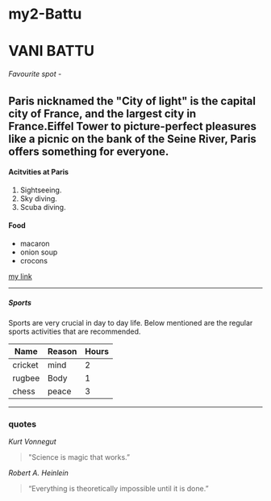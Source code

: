 # my2-Battu 
# VANI BATTU
###### Favourite spot - 
Paris nicknamed the **"City of light"** is the capital city of France, and the largest city in France.**Eiffel Tower** to picture-perfect pleasures like a picnic on the bank of the Seine River, Paris offers something for everyone. 
---
#### Acitvities at Paris
1. Sightseeing.
2. Sky diving.
3. Scuba diving.
#### Food 
- macaron
- onion soup
- crocons

[my link](https://github.com/Battu2002Vani/my2-Battu/blob/main/MyStats.md) 

--- 
##### Sports

Sports are very crucial in day to day life. Below mentioned are the regular sports activities that are recommended.

|Name|Reason|Hours|
|----| -----|-----|    
|cricket|mind|2 |
|rugbee| Body | 1 |
| chess| peace | 3 |

---
### quotes
*Kurt Vonnegut*

> "Science is magic that works.” 

*Robert A. Heinlein*

> “Everything is theoretically impossible until it is done.” 